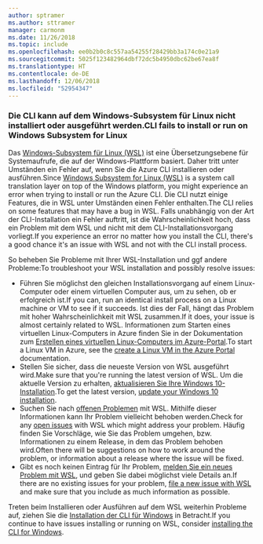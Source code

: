 ```yaml
---
author: sptramer
ms.author: sttramer
manager: carmonm
ms.date: 11/26/2018
ms.topic: include
ms.openlocfilehash: ee0b2b0c8c557aa54255f28429bb3a174c0e21a9
ms.sourcegitcommit: 5025f123482964dbf72dc5b4950dbc62be67ea8f
ms.translationtype: HT
ms.contentlocale: de-DE
ms.lasthandoff: 12/06/2018
ms.locfileid: "52954347"
---
```

### <a name="cli-fails-to-install-or-run-on-windows-subsystem-for-linux"></a><span data-ttu-id="9f357-101">Die CLI kann auf dem Windows-Subsystem für Linux nicht installiert oder ausgeführt werden.</span><span class="sxs-lookup"><span data-stu-id="9f357-101">CLI fails to install or run on Windows Subsystem for Linux</span></span>

<span data-ttu-id="9f357-102">Das [Windows-Subsystem für Linux (WSL)](/windows/wsl/about) ist eine Übersetzungsebene für Systemaufrufe, die auf der Windows-Plattform basiert. Daher tritt unter Umständen ein Fehler auf, wenn Sie die Azure CLI installieren oder ausführen.</span><span class="sxs-lookup"><span data-stu-id="9f357-102">Since [Windows Subsystem for Linux (WSL)](/windows/wsl/about) is a system call translation layer on top of the Windows platform, you might experience an error when trying to install or run the Azure CLI.</span></span> <span data-ttu-id="9f357-103">Die CLI nutzt einige Features, die in WSL unter Umständen einen Fehler enthalten.</span><span class="sxs-lookup"><span data-stu-id="9f357-103">The CLI relies on some features that may have a bug in WSL.</span></span> <span data-ttu-id="9f357-104">Falls unabhängig von der Art der CLI-Installation ein Fehler auftritt, ist die Wahrscheinlichkeit hoch, dass ein Problem mit dem WSL und nicht mit dem CLI-Installationsvorgang vorliegt.</span><span class="sxs-lookup"><span data-stu-id="9f357-104">If you experience an error no matter how you install the CLI, there's a good chance it's an issue with WSL and not with the CLI install process.</span></span>

<span data-ttu-id="9f357-105">So beheben Sie Probleme mit Ihrer WSL-Installation und ggf andere Probleme:</span><span class="sxs-lookup"><span data-stu-id="9f357-105">To troubleshoot your WSL installation and possibly resolve issues:</span></span>

* <span data-ttu-id="9f357-106">Führen Sie möglichst den gleichen Installationsvorgang auf einem Linux-Computer oder einem virtuellen Computer aus, um zu sehen, ob er erfolgreich ist.</span><span class="sxs-lookup"><span data-stu-id="9f357-106">If you can, run an identical install process on a Linux machine or VM to see if it succeeds.</span></span> <span data-ttu-id="9f357-107">Ist dies der Fall, hängt das Problem mit hoher Wahrscheinlichkeit mit WSL zusammen.</span><span class="sxs-lookup"><span data-stu-id="9f357-107">If it does, your issue is almost certainly related to WSL.</span></span> <span data-ttu-id="9f357-108">Informationen zum Starten eines virtuellen Linux-Computers in Azure finden Sie in der Dokumentation zum [Erstellen eines virtuellen Linux-Computers im Azure-Portal](/azure/virtual-machines/linux/quick-create-portal).</span><span class="sxs-lookup"><span data-stu-id="9f357-108">To start a Linux VM in Azure, see the [create a Linux VM in the Azure Portal](/azure/virtual-machines/linux/quick-create-portal) documentation.</span></span>
* <span data-ttu-id="9f357-109">Stellen Sie sicher, dass die neueste Version von WSL ausgeführt wird.</span><span class="sxs-lookup"><span data-stu-id="9f357-109">Make sure that you're running the latest version of WSL.</span></span> <span data-ttu-id="9f357-110">Um die aktuelle Version zu erhalten, [aktualisieren Sie Ihre Windows 10-Installation](https://support.microsoft.com/help/4027667/windows-10-update).</span><span class="sxs-lookup"><span data-stu-id="9f357-110">To get the latest version, [update your Windows 10 installation](https://support.microsoft.com/help/4027667/windows-10-update).</span></span>
* <span data-ttu-id="9f357-111">Suchen Sie nach [offenen Problemen](https://github.com/Microsoft/WSL/issues) mit WSL. Mithilfe dieser Informationen kann Ihr Problem vielleicht behoben werden.</span><span class="sxs-lookup"><span data-stu-id="9f357-111">Check for any [open issues](https://github.com/Microsoft/WSL/issues) with WSL which might address your problem.</span></span>
  <span data-ttu-id="9f357-112">Häufig finden Sie Vorschläge, wie Sie das Problem umgehen, bzw. Informationen zu einem Release, in dem das Problem behoben wird.</span><span class="sxs-lookup"><span data-stu-id="9f357-112">Often there will be suggestions on how to work around the problem, or information about a release where the issue will be fixed.</span></span>
* <span data-ttu-id="9f357-113">Gibt es noch keinen Eintrag für Ihr Problem, [melden Sie ein neues Problem mit WSL](https://github.com/Microsoft/WSL/issues/new), und geben Sie dabei möglichst viele Details an.</span><span class="sxs-lookup"><span data-stu-id="9f357-113">If there are no existing issues for your problem, [file a new issue with WSL](https://github.com/Microsoft/WSL/issues/new) and make sure that you include as much information as possible.</span></span>

<span data-ttu-id="9f357-114">Treten beim Installieren oder Ausführen auf dem WSL weiterhin Probleme auf, ziehen Sie die [Installation der CLI für Windows](../install-azure-cli-windows.md) in Betracht.</span><span class="sxs-lookup"><span data-stu-id="9f357-114">If you continue to have issues installing or running on WSL, consider [installing the CLI for Windows](../install-azure-cli-windows.md).</span></span>
